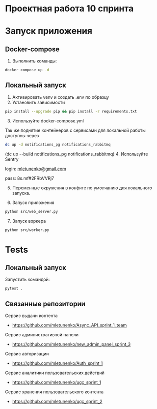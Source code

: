 # Проектная работа 10 спринта

# Запуск приложения

## Docker-compose

1. Выполнить команды:
```bash
docker compose up -d
```

## Локальный запуск

1. Активировать venv и создать .env по образцу
2. Установить зависимости

```bash
pip install --upgrade pip && pip install -r requirements.txt
```
3. Используйте docker-compose.yml 

Так же поднятие контейнеров с сервисами для локальной работы доступны через 

```bash
dc up -d notifications_pg notifications_rabbitmq
```
(dc up --build notifications_pg notifications_rabbitmq)
4. Используйте Sentry 

login: mletunenko@gmail.com

pass: 8s.mf#2FRbVVRj7

5. Переменные окружения в конфиге по умолчанию для локального запуска.

6. Запуск приложения

```bash
python src/web_server.py 
```
7. Запуск воркера

```bash
python src/worker.py 
```

# Tests

## Локальный запуск

Запустить командой:

```bash
pytest .
```

## Связанные репозитории

Сервис выдачи контента
- https://github.com/mletunenko/Async_API_sprint_1_team

Сервис административной панели 
- https://github.com/mletunenko/new_admin_panel_sprint_3

Сервис авторизации
- https://github.com/mletunenko/Auth_sprint_1

Сервис аналитики пользовательских действий
- https://github.com/mletunenko/ugc_sprint_1

Сервис хранения пользовательского контента
- https://github.com/mletunenko/ugc_sprint_2